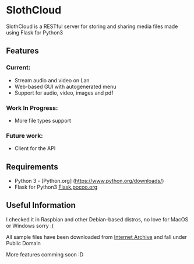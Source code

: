 # SlothCloud
SlothCloud is a RESTful server for storing and sharing media files made using Flask for Python3 

## Features
### Current:
*   Stream audio and video on Lan
*   Web-based GUI with autogenerated menu
*   Support for audio, video, images and pdf

### Work In Progress:
*   More file types support

### Future work:
*   Client for the API

## Requirements
*   Python 3 - [Python.org] (https://www.python.org/downloads/)
*   Flask for Python3 [Flask.pocoo.org](http://flask.pocoo.org/)

## Useful Information
I checked it in Raspbian and other Debian-based distros, no love for MacOS or Windows sorry :(

All sample files have been downloaded from [Internet Archive](https://archive.org) and fall under Public Domain

More features comming soon :D
